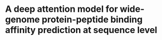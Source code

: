 # A deep attention model for wide-genome protein-peptide binding affinity prediction at sequence level
